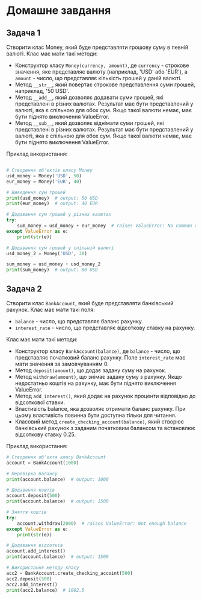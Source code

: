 # Домашне завдання

## Задача 1

Створити клас Money, який буде представляти грошову суму в певній валюті. Клас має мати такі методи:

- Конструктор класу `Money(currency, amount)`, де `currency` - строкове значення, яке представляє валюту (наприклад, 'USD' або 'EUR'), а `amount` - число, що представляє кількість грошей у даній валюті.
- Метод `__str__`, який повертає строкове представлення суми грошей, наприклад, '50 USD'.
- Метод `__add__`, який дозволяє додавати суми грошей, які представлені в різних валютах. Результат має бути представлений у валюті, яка є спільною для обох сум. Якщо такої валюти немає, має бути піднято виключення ValueError.
- Метод `__sub__`, який дозволяє віднімати суми грошей, які представлені в різних валютах. Результат має бути представлений у валюті, яка є спільною для обох сум. Якщо такої валюти немає, має бути піднято виключення ValueError.

Приклад використання:

```python

# Створення об'єктів класу Money
usd_money = Money('USD', 50)
eur_money = Money('EUR', 40)

# Виведення сум грошей
print(usd_money)  # output: 50 USD
print(eur_money)  # output: 40 EUR

# Додавання сум грошей у різних валютах
try:
    sum_money = usd_money + eur_money  # raises ValueError: No common currency found
except ValueError as e:
    print(str(e))

# Додавання сум грошей у спільній валюті
usd_money_2 = Money('USD', 30)

sum_money = usd_money + usd_money_2
print(sum_money)  # output: 80 USD
```

## Задача 2

Створити клас `BankAccount`, який буде представляти банківський рахунок. Клас має мати такі поля:

- `balance` - число, що представляє баланс рахунку.
- `interest_rate` - число, що представляє відсоткову ставку на рахунку.

Клас має мати такі методи:

- Конструктор класу `BankAccount(balance)`, де `balance` - число, що представляє початковий баланс рахунку. Поле `interest_rate` має мати значення за замовчуванням 0.
- Метод `deposit(amount)`, що додає задану суму на рахунок.
- Метод `withdraw(amount)`, що знімає задану суму з рахунку. Якщо недостатньо коштів на рахунку, має бути піднято виключення ValueError.
- Метод `add_interest()`, який додає на рахунок проценти відповідно до відсоткової ставки.
- Властивість balance, яка дозволяє отримати баланс рахунку. При цьому властивість повинна бути доступна тільки для читання.
- Класовий метод `create_checking_account(balance)`, який створює банківський рахунок з заданим початковим балансом та встановлює відсоткову ставку 0.25.

Приклад використання:

```python
# Створення об'єкта класу BankAccount
account = BankAccount(1000)

# Перевірка балансу
print(account.balance)  # output: 1000

# Додавання коштів
account.deposit(500)
print(account.balance)  # output: 1500

# Зняття коштів
try:
    account.withdraw(2000)  # raises ValueError: Not enough balance
except ValueError as e:
    print(str(e))

# Додавання відсотків
account.add_interest()
print(account.balance)  # output: 1500

# Використання методу класу
acc2 = BankAccount.create_checking_accoint(500)
acc2.deposit(500)
acc2.add_interest()
print(acc2.balance)  # 1002.5
```
